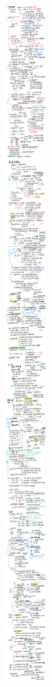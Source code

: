 <img src="imgs/%E9%94%B9%E8%A3%A4%E5%9A%93%E5%85%B3%E9%94%AE%E7%82%B9%E5%9C%A8%E4%BA%8E%E6%97%A0%E6%B3%95%E6%9F%A5%E6%98%8E%E9%B3%8F%E6%83%85%E5%86%B5%E8%9D%B4%E9%94%BB%E9%9F%B3%E9%98%B2%E7%87%83.png" alt="刑法📒" style="zoom:180%;" />

